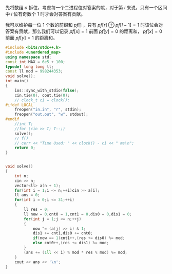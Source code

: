 
先将数组 $a$ 拆位，考虑每一个二进程位对答案的献，对于第 $i$ 来说，只有一个区间中 $i$ 位有奇数个 $1$ 时才会对答案有贡献。

我可以维护每一位 $1$ 个数的前缀和 $pf[]$ ，只有 $pf[r] \oplus pf[l - 1]=1$ 时该位会对答案有贡献，那么我们可以记录 $pf[x]=1$ 前面 $pf[y]=0$ 的距离和， $pf[x]=0$ 前面 $pf[y]=1$ 的距离和。

```cpp
#include <bits/stdc++.h>
#include <unordered_map>
using namespace std;
const int MAX = 6e5 + 100;
typedef long long ll;
const ll mod = 998244353;
void solve();
int main()
{
	ios::sync_with_stdio(false);
	cin.tie(0), cout.tie(0);
	// clock_t c1 = clock();
#ifdef LOCAL
	freopen("in.in", "r", stdin);
	freopen("out.out", "w", stdout);
#endif
	//int T;
	//for (cin >> T; T--;)
	solve();
	// f()
	// cerr << "Time Used: " << clock() - c1 << " ms\n";
	return 0;
}


void solve()
{
	int n;
	cin >> n;
	vector<ll> a(n + 1);
	for(int i = 1;i <= n;++i)cin >> a[i];
	ll ans = 0;
	for(int i = 0;i <= 31;++i)
	{
		ll res = 0;
		ll now = 0,cnt0 = 1,cnt1 = 0,dis0 = 0,dis1 = 0;
		for(int j = 1;j <= n;++j)
		{
			now ^= (a[j] >> i) & 1;
			dis1 += cnt1,dis0 += cnt0;
			if(now == 1)cnt1++,(res += dis0) %= mod;
			else cnt0++,(res += dis1) %= mod;
		}
		(ans += (1ll << i) % mod * res % mod) %= mod;
	}
	cout << ans << '\n';
}
```